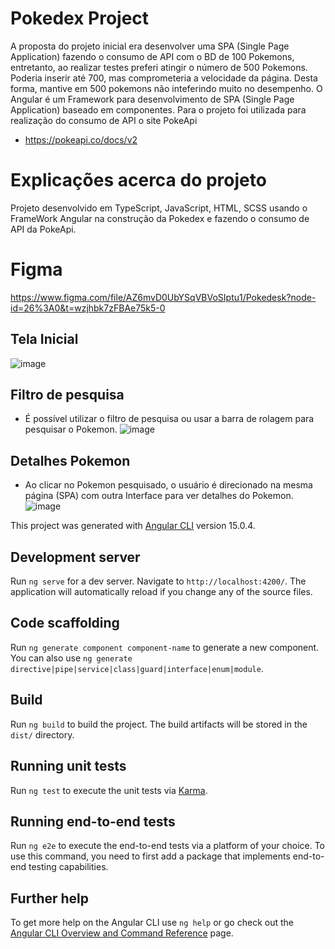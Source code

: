 # Pokedex Project

A proposta do projeto inicial era desenvolver uma SPA (Single Page Application) fazendo o consumo de API com o BD de 100 Pokemons, entretanto, ao realizar testes preferi atingir o número de 500 Pokemons. Poderia inserir até 700, mas comprometeria a velocidade da página. Desta forma, mantive em 500 pokemons não inteferindo muito no desempenho.
O Angular é um Framework para desenvolvimento de SPA (Single Page Application) baseado em componentes.
Para o projeto foi utilizada para realização do consumo de API o site PokeApi
- https://pokeapi.co/docs/v2

# Explicações acerca do projeto

Projeto desenvolvido em TypeScript, JavaScript, HTML, SCSS usando o FrameWork Angular na construção da Pokedex e fazendo o consumo de API da PokeApi.

# Figma
https://www.figma.com/file/AZ6mvD0UbYSqVBVoSIptu1/Pokedesk?node-id=26%3A0&t=wzjhbk7zFBAe75k5-0

## Tela Inicial
![image](https://user-images.githubusercontent.com/101356855/213863842-482ef6f7-31fb-4693-8e4e-d198a326f413.png)

## Filtro de pesquisa
- É possível utilizar o filtro de pesquisa ou usar a barra de rolagem para pesquisar o Pokemon. 
![image](https://user-images.githubusercontent.com/101356855/213863872-4612b435-70ec-4870-8b61-fdceb862a47a.png)

## Detalhes Pokemon
- Ao clicar no Pokemon pesquisado, o usuário é direcionado na mesma página (SPA) com outra Interface para ver detalhes do Pokemon.
![image](https://user-images.githubusercontent.com/101356855/213864029-4c0347fa-6db0-42d1-ba9d-aafc4603a02c.png)


This project was generated with [Angular CLI](https://github.com/angular/angular-cli) version 15.0.4.

## Development server

Run `ng serve` for a dev server. Navigate to `http://localhost:4200/`. The application will automatically reload if you change any of the source files.

## Code scaffolding

Run `ng generate component component-name` to generate a new component. You can also use `ng generate directive|pipe|service|class|guard|interface|enum|module`.

## Build

Run `ng build` to build the project. The build artifacts will be stored in the `dist/` directory.

## Running unit tests

Run `ng test` to execute the unit tests via [Karma](https://karma-runner.github.io).

## Running end-to-end tests

Run `ng e2e` to execute the end-to-end tests via a platform of your choice. To use this command, you need to first add a package that implements end-to-end testing capabilities.

## Further help

To get more help on the Angular CLI use `ng help` or go check out the [Angular CLI Overview and Command Reference](https://angular.io/cli) page.
